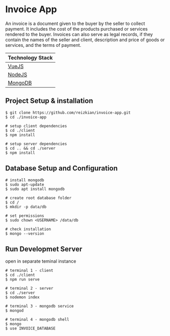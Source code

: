 # Invoice App

An invoice is a document given to the buyer by the seller to collect payment. It includes the cost of the products purchased or services rendered to the buyer. Invoices can also serve as legal records, if they contain the names of the seller and client, description and price of goods or services, and the terms of payment.

| Technology Stack                             |
| -------------------------------------------- |
| [VueJS](https://firebase.google.com/)        |
| [NodeJS](https://www.sqlite.org/index.html)  |
| [MongoDB](https://www.sqlite.org/index.html) |

## Project Setup & installation

```
$ git clone https://github.com/reizkian/invoice-app.git
$ cd ./invoice-app

# setup client dependencies
$ cd ./client
$ npm install

# setup server dependencies
$ cd .. && cd ./server
$ npm install
```

## Database Setup and Configuration

```
# install mongodb
$ sudo apt-update
$ sudo apt install mongodb

# create root database folder
$ cd /
$ mkdir -p data/db

# set permissions
$ sudo chown <USERNAME> /data/db

# check installation
$ mongo --version
```

## Run Developmet Server
open in separate teminal instance
```
# terminal 1 - client
$ cd ./client
$ npm run serve

# terminal 2 - server
$ cd ./server
$ nodemon index

# terminal 3 - mongodb service
$ mongod

# terminal 4 - mongodb shell
$ mongo
$ use INVOICE_DATABASE
```